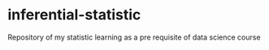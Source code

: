 # inferential-statistic

Repository of my statistic learning as a pre requisite of data science course
